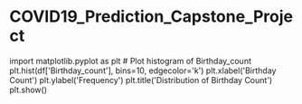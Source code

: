 # COVID19_Prediction_Capstone_Project
 import matplotlib.pyplot as plt  # Plot histogram of Birthday_count plt.hist(df['Birthday_count'], bins=10, edgecolor='k') plt.xlabel('Birthday Count') plt.ylabel('Frequency') plt.title('Distribution of Birthday Count') plt.show()
